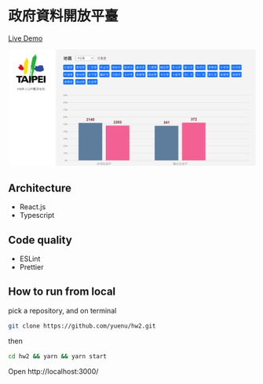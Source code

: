 # 政府資料開放平臺

[Live Demo](https://data-gov-fetch.web.app/)

![](./screenshot.png)

## Architecture

- React.js
- Typescript

## Code quality

- ESLint
- Prettier

## How to run from local

pick a repository, and on terminal

```bash
git clone https://github.com/yuenu/hw2.git
```

then

```bash
cd hw2 && yarn && yarn start
```

Open http://localhost:3000/
